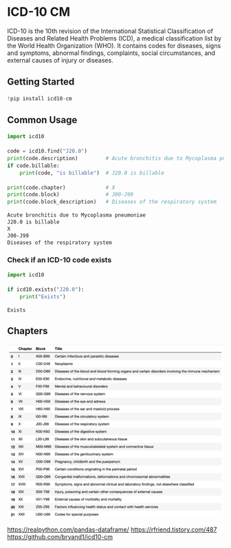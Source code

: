 # ICD-10 CM 
ICD-10 is the 10th revision of the International Statistical Classification of Diseases and Related Health Problems (ICD), a medical classification list by the World Health Organization (WHO). It contains codes for diseases, signs and symptoms, abnormal findings, complaints, social circumstances, and external causes of injury or diseases.

## Getting Started


```python
!pip install icd10-cm
```


## Common Usage


```python
import icd10

code = icd10.find("J20.0")
print(code.description)         # Acute bronchitis due to Mycoplasma pneumoniae
if code.billable:
    print(code, "is billable")  # J20.0 is billable

print(code.chapter)             # X
print(code.block)               # J00-J99
print(code.block_description)   # Diseases of the respiratory system
```

    Acute bronchitis due to Mycoplasma pneumoniae
    J20.0 is billable
    X
    J00-J99
    Diseases of the respiratory system


### Check if an ICD-10 code exists


```python
import icd10

if icd10.exists("J20.0"):
    print("Exists")
```

    Exists


## Chapters

![ICD-10.png](https://github.com/JisueKim/DataAnalyst/blob/master/images/ICD-10.png?raw=true)

https://realpython.com/pandas-dataframe/
https://rfriend.tistory.com/487
https://github.com/bryand1/icd10-cm

